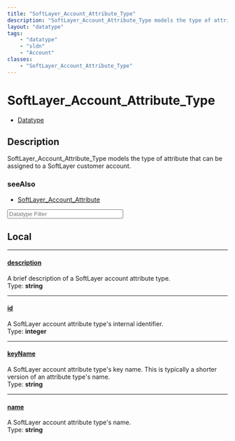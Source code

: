 ```yaml
---
title: "SoftLayer_Account_Attribute_Type"
description: "SoftLayer_Account_Attribute_Type models the type of attribute that can be assigned to a SoftLayer customer account."
layout: "datatype"
tags:
    - "datatype"
    - "sldn"
    - "Account"
classes:
    - "SoftLayer_Account_Attribute_Type"
---
```


# SoftLayer_Account_Attribute_Type
<div id='service-datatype'>
    <ul id='sldn-reference-tabs'>
        <li id='datatype'> <a href='/reference/datatypes/SoftLayer_Account_Attribute_Type' >Datatype</a></li>
    </ul>
</div>

## Description 


SoftLayer_Account_Attribute_Type models the type of attribute that can be assigned to a SoftLayer customer account. 



### seeAlso

* [SoftLayer_Account_Attribute](/reference/datatypes/SoftLayer_Account_Attribute )




<!-- Filer BEGIN -->
<div class="view-filters">
        <div class="clearfix">
            <div class="search-input-box">
                <input placeholder="Datatype Filter" onkeyup="titleSearch(inputId='prop-input', divId='properties', elementClass='prop-row')" 
                    type="text" id="prop-input" value="" size="30" maxlength="128" class="form-text">
            </div>
        </div>
</div>
<!-- Filer END -->

<div id="properties" class="content">
<div id="localProperties" class="prop-content" >

## Local
<div class="prop-row">

-----
[description]: #description
#### [description]
A brief description of a SoftLayer account attribute type.   
<span class="type-label">Type: </span>**string**  



</div>
<div class="prop-row">

-----
[id]: #id
#### [id]
A SoftLayer account attribute type's internal identifier.   
<span class="type-label">Type: </span>**integer**  



</div>
<div class="prop-row">

-----
[keyName]: #keyname
#### [keyName]
A SoftLayer account attribute type's key name. This is typically a shorter version of an attribute type's name.   
<span class="type-label">Type: </span>**string**  



</div>
<div class="prop-row">

-----
[name]: #name
#### [name]
A SoftLayer account attribute type's name.   
<span class="type-label">Type: </span>**string**  



</div>
</div>
<!-- LOCAL PROPERTY END -->

</div>


